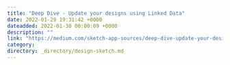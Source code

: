 ```yaml
---
title: "Deep Dive - Update your designs using Linked Data"
date: 2022-01-29 19:31:42 +0000
dateadded: 2022-01-30 00:00:09 +0000
description: ""
link: "https://medium.com/sketch-app-sources/deep-dive-update-your-designs-using-linked-data-8e870d6b7784?source=rss----d23119b14977---4"
category:
directory: _directory/design-sketch.md
---
```

